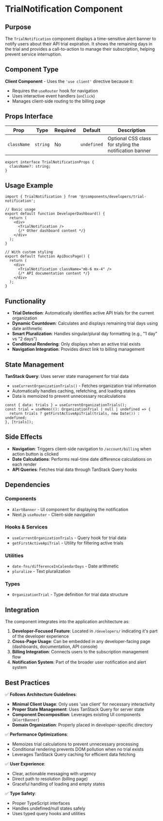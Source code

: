 # TrialNotification Component

## Purpose

The `TrialNotification` component displays a time-sensitive alert banner to notify users about their API trial expiration. It shows the remaining days in the trial and provides a call-to-action to manage their subscription, helping prevent service interruption.

## Component Type

**Client Component** - Uses the `'use client'` directive because it:
- Requires the `useRouter` hook for navigation
- Uses interactive event handlers (`onClick`)
- Manages client-side routing to the billing page

## Props Interface

| Prop | Type | Required | Default | Description |
|------|------|----------|---------|-------------|
| `className` | `string` | No | `undefined` | Optional CSS class for styling the notification banner |

```tsx
export interface TrialNotificationProps {
  className?: string;
}
```

## Usage Example

```tsx
import { TrialNotification } from '@/components/developers/trial-notification';

// Basic usage
export default function DeveloperDashboard() {
  return (
    <div>
      <TrialNotification />
      {/* Other dashboard content */}
    </div>
  );
}

// With custom styling
export default function ApiDocsPage() {
  return (
    <div>
      <TrialNotification className="mb-6 mx-4" />
      {/* API documentation content */}
    </div>
  );
}
```

## Functionality

- **Trial Detection**: Automatically identifies active API trials for the current organization
- **Dynamic Countdown**: Calculates and displays remaining trial days using date arithmetic
- **Smart Pluralization**: Handles singular/plural day formatting (e.g., "1 day" vs "2 days")
- **Conditional Rendering**: Only displays when an active trial exists
- **Navigation Integration**: Provides direct link to billing management

## State Management

**TanStack Query**: Uses server state management for trial data
- `useCurrentOrganizationTrials()` - Fetches organization trial information
- Automatically handles caching, refetching, and loading states
- Data is memoized to prevent unnecessary recalculations

```tsx
const { data: trials } = useCurrentOrganizationTrials();
const trial = useMemo((): OrganizationTrial | null | undefined => {
  return trials ? getFirstActiveApiTrial(trials, new Date()) : undefined;
}, [trials]);
```

## Side Effects

- **Navigation**: Triggers client-side navigation to `/account/billing` when action button is clicked
- **Date Calculations**: Performs real-time date difference calculations on each render
- **API Queries**: Fetches trial data through TanStack Query hooks

## Dependencies

### Components
- `AlertBanner` - UI component for displaying the notification
- Next.js `useRouter` - Client-side navigation

### Hooks & Services
- `useCurrentOrganizationTrials` - Query hook for trial data
- `getFirstActiveApiTrial` - Utility for filtering active trials

### Utilities
- `date-fns/differenceInCalendarDays` - Date arithmetic
- `pluralize` - Text pluralization

### Types
- `OrganizationTrial` - Type definition for trial data structure

## Integration

The component integrates into the application architecture as:

1. **Developer-Focused Feature**: Located in `/developers/` indicating it's part of the developer experience
2. **Cross-Page Usage**: Can be embedded in any developer-facing page (dashboards, documentation, API console)
3. **Billing Integration**: Connects users to the subscription management flow
4. **Notification System**: Part of the broader user notification and alert system

## Best Practices

✅ **Follows Architecture Guidelines**:
- **Minimal Client Usage**: Only uses 'use client' for necessary interactivity
- **Proper State Management**: Uses TanStack Query for server state
- **Component Decomposition**: Leverages existing UI components (`AlertBanner`)
- **Domain Organization**: Properly placed in developer-specific directory

✅ **Performance Optimizations**:
- Memoizes trial calculations to prevent unnecessary processing
- Conditional rendering prevents DOM pollution when no trial exists
- Leverages TanStack Query caching for efficient data fetching

✅ **User Experience**:
- Clear, actionable messaging with urgency
- Direct path to resolution (billing page)
- Graceful handling of loading and empty states

✅ **Type Safety**:
- Proper TypeScript interfaces
- Handles undefined/null states safely
- Uses typed query hooks and utilities